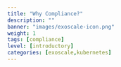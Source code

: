 ```yaml
---
title: "Why Compliance?"
description: ""
banner: "images/exoscale-icon.png"
weight: 1
tags: [compliance]
level: [introductory]
categories: [exoscale,kubernetes]
---
```


